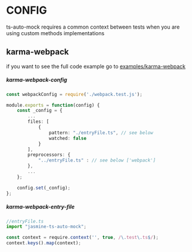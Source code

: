 # CONFIG 
ts-auto-mock requires a common context between tests when you are using custom methods implementations

## karma-webpack
if you want to see the full code example go to [examples/karma-webpack](../examples/karma-webpack)

##### karma-webpack-config

```ts
const webpackConfig = require('./webpack.test.js');

module.exports = function(config) {
    const _config = {
        ...
        files: [
            {
                pattern: "./entryFile.ts", // see below
                watched: false
            }
        ],
        preprocessors: {
            "../entryFile.ts" : // see below ['webpack']
        },
        ...
    };

    config.set(_config);
};
```
##### karma-webpack-entry-file
```ts 
//entryFile.ts
import "jasmine-ts-auto-mock";

const context = require.context('', true, /\.test\.ts$/);
context.keys().map(context);
```
